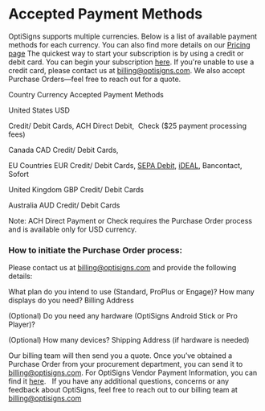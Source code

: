 # Accepted Payment Methods

OptiSigns supports multiple currencies. Below is a list of available payment methods for each currency. You can also find more details on our [Pricing page](https://www.optisigns.com/pricing)
The quickest way to start your subscription is by using a credit or debit card. You can begin your subscription [here](https://app.optisigns.com/app/s/subscription-plan).
If you're unable to use a credit card, please contact us at [billing@optisigns.com](mailto:billing@optisigns.com). We also accept Purchase Orders—feel free to reach out for a quote.



Country
Currency
Accepted Payment Methods


United States
USD

Credit/ Debit Cards, ACH Direct Debit, 
Check ($25 payment processing fees)



Canada
CAD
Credit/ Debit Cards, 


EU Countries
EUR
Credit/ Debit Cards, [SEPA Debit](https://support.optisigns.com/hc/en-us/articles/35749502945555), [iDEAL](https://support.optisigns.com/hc/en-us/articles/35749502945555), Bancontact, Sofort


United Kingdom
GBP
Credit/ Debit Cards


Australia
AUD
Credit/ Debit Cards



Note: ACH Direct Payment or Check requires the Purchase Order process and is available only for USD currency.

### How to initiate the Purchase Order process:

Please contact us at billing@optisigns.com and provide the following details:

What plan do you intend to use (Standard, ProPlus or Engage)?
How many displays do you need?
Billing Address

(Optional) Do you need any hardware (OptiSigns Android Stick or Pro Player)?

(Optional) How many devices?
Shipping Address (if hardware is needed)

Our billing team will then send you a quote. Once you’ve obtained a Purchase Order from your procurement department, you can send it to [billing@optisigns.com](mailto:billing@optisigns.com).
For OptiSigns Vendor Payment Information, you can find it [here](https://drive.google.com/open?id=1KMc3ukI7kA6v6SnUJDzqT9mAtvY5GVwm&usp=drive_fs).
 
If you have any additional questions, concerns or any feedback about OptiSigns, feel free to reach out to our billing team at [billing@optisigns.com](mailto:billing@optisigns.com)